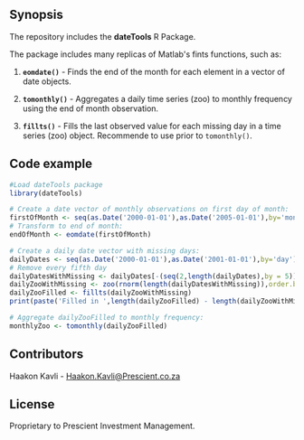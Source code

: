## Synopsis

The repository includes the **dateTools** R Package.

The package includes many replicas of Matlab's fints functions, such as:

1. **`eomdate()`**  - Finds the end of the month for each element in a vector of date objects.

2. **`tomonthly()`** - Aggregates a daily time series (zoo) to monthly frequency using the end of month observation.

3. **`fillts()`** - Fills the last observed value for each missing day in a time series (zoo) object. Recommende to use prior to `tomonthly()`.


## Code example

``` R
#Load dateTools package
library(dateTools)

# Create a date vector of monthly observations on first day of month:
firstOfMonth <- seq(as.Date('2000-01-01'),as.Date('2005-01-01'),by='month')
# Transform to end of month:
endOfMonth <- eomdate(firstOfMonth)

# Create a daily date vector with missing days:
dailyDates <- seq(as.Date('2000-01-01'),as.Date('2001-01-01'),by='day')
# Remove every fifth day
dailyDatesWithMissing <- dailyDates[-(seq(2,length(dailyDates),by = 5))]
dailyZooWithMissing <- zoo(rnorm(length(dailyDatesWithMissing)),order.by = dailyDatesWithMissing)
dailyZooFilled <- fillts(dailyZooWithMissing)
print(paste('Filled in ',length(dailyZooFilled) - length(dailyZooWithMissing),' missing days..',sep = ''))

# Aggregate dailyZooFilled to monthly frequency:
monthlyZoo <- tomonthly(dailyZooFilled)

```

## Contributors
Haakon Kavli - Haakon.Kavli@Prescient.co.za

## License
Proprietary to Prescient Investment Management.

